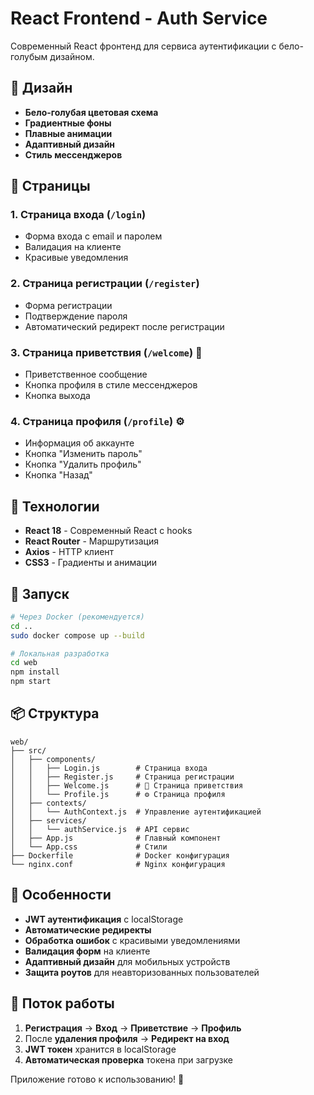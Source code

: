 # React Frontend - Auth Service

Современный React фронтенд для сервиса аутентификации с бело-голубым дизайном.

## 🎨 Дизайн

- **Бело-голубая цветовая схема**
- **Градиентные фоны**
- **Плавные анимации**
- **Адаптивный дизайн**
- **Стиль мессенджеров**

## 📱 Страницы

### 1. Страница входа (`/login`)
- Форма входа с email и паролем
- Валидация на клиенте
- Красивые уведомления

### 2. Страница регистрации (`/register`)
- Форма регистрации
- Подтверждение пароля
- Автоматический редирект после регистрации

### 3. Страница приветствия (`/welcome`) 🎉
- Приветственное сообщение
- Кнопка профиля в стиле мессенджеров
- Кнопка выхода

### 4. Страница профиля (`/profile`) ⚙️
- Информация об аккаунте
- Кнопка "Изменить пароль"
- Кнопка "Удалить профиль"
- Кнопка "Назад"

## 🔧 Технологии

- **React 18** - Современный React с hooks
- **React Router** - Маршрутизация
- **Axios** - HTTP клиент
- **CSS3** - Градиенты и анимации

## 🚀 Запуск

```bash
# Через Docker (рекомендуется)
cd ..
sudo docker compose up --build

# Локальная разработка
cd web
npm install
npm start
```

## 📦 Структура

```
web/
├── src/
│   ├── components/
│   │   ├── Login.js        # Страница входа
│   │   ├── Register.js     # Страница регистрации
│   │   ├── Welcome.js      # 🎉 Страница приветствия
│   │   └── Profile.js      # ⚙️ Страница профиля
│   ├── contexts/
│   │   └── AuthContext.js  # Управление аутентификацией
│   ├── services/
│   │   └── authService.js  # API сервис
│   ├── App.js              # Главный компонент
│   └── App.css             # Стили
├── Dockerfile              # Docker конфигурация
└── nginx.conf              # Nginx конфигурация
```

## 🎯 Особенности

- **JWT аутентификация** с localStorage
- **Автоматические редиректы**
- **Обработка ошибок** с красивыми уведомлениями
- **Валидация форм** на клиенте
- **Адаптивный дизайн** для мобильных устройств
- **Защита роутов** для неавторизованных пользователей

## 🔄 Поток работы

1. **Регистрация** → **Вход** → **Приветствие** → **Профиль**
2. После **удаления профиля** → **Редирект на вход**
3. **JWT токен** хранится в localStorage
4. **Автоматическая проверка** токена при загрузке

Приложение готово к использованию! 🚀